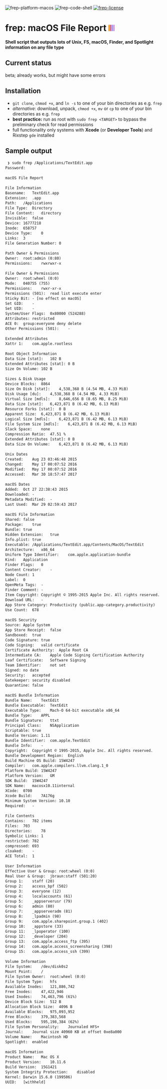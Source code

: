 ![frep-platform-macos](https://img.shields.io/badge/platform-macOS-lightgrey.svg)
![frep-code-shell](https://img.shields.io/badge/code-shell-yellow.svg)
[![frep-license](http://img.shields.io/badge/license-MIT+-blue.svg)](https://github.com/JayBrown/frep/blob/master/license.md)

# frep: macOS File Report <img src="https://github.com/JayBrown/frep/blob/master/img/jb-img.png" height="20px"/>
**Shell script that outputs lots of Unix, FS, macOS, Finder, and Spotlight information on any file type**

## Current status
beta; already works, but might have some errors

## Installation
* `git clone`, `chmod +x`, and `ln -s` to one of your bin directories as e.g. `frep`
* *alternative*: download, unpack, `chmod +x`, `mv` or `cp` to one of your bin directories as e.g. `frep`
* **best practice:** run as root with `sudo frep <TARGET>` to bypass the preliminary check for read permissions
* full functionality only systems with **Xcode** (or **Developer Tools**) and Rixstep `gde` installed

## Sample output

```
 ❯ sudo frep /Applications/TextEdit.app
Password:

macOS File Report

File Information
Basename:	TextEdit.app
Extension:	.app
Path:	/Applications
File Type:	Directory
File Content:	directory
Invisible:	false
Device:	16777218
Inode:	658757
Device Type:	0
Links:	3
File Generation Number:	0

Path Owner & Permissions
Owner:	root:admin (0:80)
Permissions:	rwxrwxr-x

File Owner & Permissions
Owner:	root:wheel (0:0)
Mode:	040755 (755)
Permissions:	rwxr-xr-x
Permissions (501):	read list execute enter
Sticky Bit:	- [no effect on macOS]
Set GID:	-
Set UID:	-
System/User Flags:	0x80000 (524288)
Attributes:	restricted
ACE 0:	group:everyone deny delete
Other Permissions (501):	-

Extended Attributes
Xattr 1:	com.apple.rootless

Root Object Information
Data Size [stat]:	102 B
Extended Attributes [stat]:	0 B
Size On Volume:	102 B

Sizes & Disk Usage
Device Blocks:	8864
Size On Disk [stat]:	4,538,368 B (4.54 MB, 4.33 MiB)
Disk Usage [du]:	4,538,368 B (4.54 MB, 4.33 MiB)
Virtual Size [mdls]:	8,646,656 B (8.65 MB, 8.25 MiB)
Data Size [stat]:	6,423,871 B (6.42 MB, 6.13 MiB)
Resource Forks [stat]:	0 B
Apparent Size:	6,423,871 B (6.42 MB, 6.13 MiB)
Logical Size [mdls]:	6,423,871 B (6.42 MB, 6.13 MiB)
File System Size [mdls]:	6,423,871 B (6.42 MB, 6.13 MiB)
Slack Space:	none
Compression Ratio:	47.51 %
Extended Attributes [stat]:	0 B
Data Size On Volume:	6,423,871 B (6.42 MB, 6.13 MiB)

Unix Dates
Created:	Aug 23 03:46:48 2015
Changed:	May 17 00:07:52 2016
Modified:	May 17 00:07:52 2016
Accessed:	Mar 30 18:57:47 2017

macOS Dates
Added:	Oct 27 22:38:43 2015
Downloaded:	-
Metadata Modified:	-
Last Used:	Mar 29 02:59:43 2017

macOS File Information
Shared:	false
Package:	true
Bundle:	true
Hidden Extension:	true
Info.plist:	true
Executable:	/Applications/TextEdit.app/Contents/MacOS/TextEdit
Architecture:	x86_64
Uniform Type Identifier:	com.apple.application-bundle
Kind:	Application
Finder Flags:	0
Content Creator:	-
Node Count:	1
Label:	0
OpenMeta Tags:	-
Finder Comment:	-
Item Copyright:	Copyright © 1995-2015 Apple Inc. All rights reserved.
Download URL:	-
App Store Category:	Productivity (public.app-category.productivity)
Use Count:	678

macOS Security
Source:	Apple System
App Store Receipt:	false
Sandboxed:	true
Code Signature:	true
Code Signing:	valid certificate
Certificate Authority:	Apple Root CA
Intermediate CA:	Apple Code Signing Certification Authority
Leaf Certificate:	Software Signing
Team Identifier:	not set
Signed:	no date
Security:	accepted
Gatekeeper:	security disabled
Quarantine:	false

macOS Bundle Information
Bundle Name:	TextEdit
Bundle Executable:	TextEdit
Executable Type:	Mach-O 64-bit executable x86_64
Bundle Type:	APPL
Bundle Signature:	ttxt
Principal Class:	NSApplication
Scriptable:	true
Bundle Version:	1.11
Bundle Identifier:	com.apple.TextEdit
Bundle Info:	-
Copyright:	Copyright © 1995-2015, Apple Inc. All rights reserved.
Bundle Development Region:	English
Build Machine OS Build:	15W4247
Compiler:	com.apple.compilers.llvm.clang.1_0
Platform Build:	15W4247
Platform Version:	GM
SDK Build:	15W4247
SDK Name:	macosx10.11internal
XCode:	0700
Xcode Build:	7A176g
Minimum System Version:	10.10
Required:	-

File Contents
Contains:	782 items
Files:	703
Directories:	78
Symbolic Links:	1
restricted:	782
compressed:	693
cloaked:	-
ACE Total:	1

User Information
Effective User & Group:	root:wheel (0:0)
Real User & Group:	jbraun:staff (501:20)
Group 1:	staff (20)
Group 2:	access_bpf (502)
Group 3:	everyone (12)
Group 4:	localaccounts (61)
Group 5:	_appserverusr (79)
Group 6:	admin (80)
Group 7:	_appserveradm (81)
Group 8:	_lpadmin (98)
Group 9:	com.apple.sharepoint.group.1 (402)
Group 10:	_appstore (33)
Group 11:	_lpoperator (100)
Group 12:	_developer (204)
Group 13:	com.apple.access_ftp (395)
Group 14:	com.apple.access_screensharing (398)
Group 15:	com.apple.access_ssh (399)

Volume Information
File System:	/dev/disk0s2
Mount Point:	/
File System Owner:	root:wheel (0:0)
File System Type:	hfs
Available Inodes:	121,886,742
Free Inodes:	47,422,946
Used Inodes:	74,463,796 (61%)
Device Block Size:	512 B
Allocation Block Size:	4096 B
Available Blocks:	975,093,952
Free Blocks:	379,383,568
Used Blocks:	595,198,384 (62%)
File System Personality:	Journaled HFS+
Journal:	Journal size 40960 KB at offset 0xe8a000
Volume Name:	Macintosh HD
Spotlight:	enabled

macOS Information
Product Name:	Mac OS X
Product Version:	10.11.6
Build Version:	15G1421
System Integrity Protection:	disabled
Kernel:	Darwin 15.6.0 (199506)
UUID:	[withheld]
```
